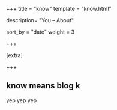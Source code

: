 +++
title = "know"
template = "know.html"

description= "You – About"

sort_by = "date"
weight = 3

+++

[extra]

+++

## know means blog k

yep yep yep
